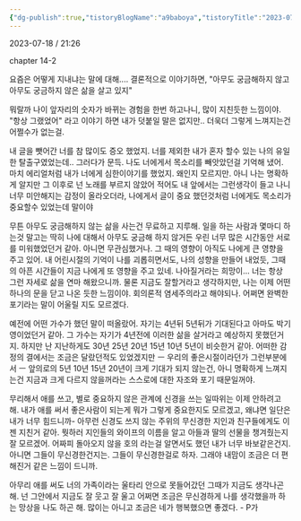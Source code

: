 ```yaml
---
{"dg-publish":true,"tistoryBlogName":"a9baboya","tistoryTitle":"2023-07-18","tistoryTags":"","tistoryVisibility":"0","tistoryCategory":"338213","tistorySkipModal":true,"tistoryPublished":"","tistoryPostId":"1023","tistoryPostUrl":"https://junan.kr/1023","permalink":"/9.일지/2023-07-18/","dgPassFrontmatter":true}
---
```



2023-07-18 / 21:26 


chapter 14-2

요즘은 어떻게 지내냐는 말에 대해....
결론적으로 이야기하면, "아무도 궁금해하지 않고 아무도 궁금하지 않은 삶을 살고 있지"

뭐랄까 나이 앞자리의 숫자가 바뀌는 경험을 한번 하고나니, 많이 지친듯한 느낌이야.
"항상 그랬었어" 라고 이야기 하면 내가 덧붙일 말은 없지만.. 더욱더 그렇게 느껴지는건 어쩔수가 없는걸.

내 글을 뺏어간 너를 참 많이도 증오 했었지. 너를 제외한 내가 혼자 할수 있는 나의 유일한 탈출구였었는데.. 그러다가 문득. 나도 너에게서 목소리를 빼앗았던걸 기억해 냈어. 마치 에리얼처럼 내가 너에게 심한이야기를 했었지. 왜인지 모르지만. 아니 나는 명확하게 알지만 그 이후로 넌 노래를 부르지 않았어 적어도 내 앞에서는 그런생각이 들고 나니 너무 미안해지는 감정이 올라오더라, 나에게서 글이 중요 했던것처럼 너에게도 목소리가 중요할수 있었는데 말이야

무튼
아무도 궁금해하지 않는 삶을 사는건 무료하고 지루해.
일을 하는 사람과 몇마디 하는것 말고는 딱히 나에 대해서 아무도 궁금해 하지 않거든 우린 너무 많은 시간동안 서로를 미워했었던거 같아. 아니면 무관심했거나. 그 때의 영향이 아직도 나에게 큰 영향을 주고 있어. 내 어린시절의 기억이 나를 괴롭히면서도, 나의 성향을 만들어 내었듯, 그때의 아픈 시간들이 지금 나에게 또 영향을 주고 있네. 나아질거라는 희망이... 너는 항상 그런 자세로 삶을 연마 해왔으니까. 물론 지금도 잘할거라고 생각하지만, 나는 이제 어떤 하나의 문을 닫고 나온 듯한 느낌이야. 회의론적 염세주의라고 해야되나. 어쩌면 완벽한 포기라는 말이 어울릴 지도 모르겠다.

예전에 어떤 가수가 했던 말이 떠올랐어. 자기는 4년뒤 5년뒤가 기대된다고 아마도 박기영이었던거 같아. 그 가수는 자기가 4년전에 이러한 삶을 살거라고 예상하지 못했던거지. 하지만 난 지난하게도 30년 25년 20년 15년 10년 5년이 비슷한거 같아. 어떠한 감정의 결에서는 조금은 달랐던적도 있었겠지만 ㅡ 우리의 좋은시절이라던가 그런부분에서 ㅡ 앞의로의 5년 10년 15년 20년이 크게 기대가 되지 않는건, 아니 명확하게 느껴지는건 지금과 크게 다르지 않을꺼라는 스스로에 대한 자조와 포기 때문일꺼야.

무리해서 애를 쓰고, 별로 중요하지 않은 관계에 신경을 쓰는 일따위는 이제 안하려고 해. 내가 애를 써서 좋은사람이 되는게 뭐가 그렇게 중요한지도 모르겠고, 왜냐면 일단은 내가 너무 힘드니까-
아무런 신경도 쓰지 않는 주위의 무신경한 지인과 친구들에게도 이젠 지친거 같아. 뭣하러 지인들의 와이프의 이름을 알고 아들과 딸의 선물을 챙겨줬는지 잘 모르겠어. 어짜피 돌아오지 않을 호의 라는걸 알면서도 했던 내가 너무 바보같은건지. 아니면 그들이 무신경한건지는. 그들이 무신경한걸로 하자. 그래야 내맘이 조금은 더 편해진거 같은 느낌이 드니까.

아무리 애를 써도 너의 가족이라는 울타리 안으로 못들어갔던 그때가 지금도 생각나곤 해.
넌 그안에서 지금도 잘 웃고 잘 울고 어쩌면 조금은 무신경하게 나를 생각했을까 하는 망상을 나도 하곤 해. 많이는 아니고 조금은 네가 행복했으면 좋겠다. - P가